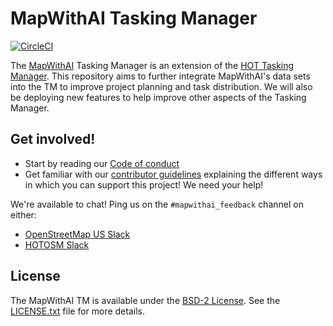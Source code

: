 # MapWithAI Tasking Manager

[![CircleCI](https://circleci.com/gh/facebookincubator/OSM-HOT-Tasking-Manager/tree/develop.svg?style=svg&circle-token=af41c891f1ce0c291dc05cdb5c400fc02d1cf040)](https://circleci.com/gh/facebookincubator/OSM-HOT-Tasking-Manager/tree/develop)

The [MapWithAI](https://mapwith.ai) Tasking Manager is an extension of the [HOT Tasking Manager](https://github.com/hotosm/tasking-manager). This repository aims to further integrate MapWithAI's data sets into the TM to improve project planning and task distribution. We will also be deploying new features to help improve other aspects of the Tasking Manager.

## Get involved!

* Start by reading our [Code of conduct](docs/developers/code_of_conduct.md)
* Get familiar with our [contributor guidelines](docs/developers/contributing.md) explaining the different ways in which you can support this project! We need your help!

We're available to chat!  Ping us on the `#mapwithai_feedback` channel on either:
* [OpenStreetMap US Slack](https://slack.openstreetmap.us/)
* [HOTOSM Slack](https://slack.hotosm.org/)


## License

The MapWithAI TM is available under the [BSD-2 License](https://opensource.org/licenses/BSD-2-Clause).
See the [LICENSE.txt](LICENSE.txt) file for more details.
